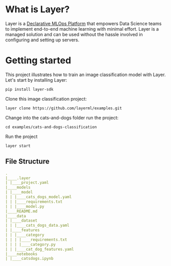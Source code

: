 # What is Layer?
Layer is a [Declarative MLOps Platform](https://layer.co/) that empowers Data Science teams to implement end-to-end machine learning with minimal effort. Layer is a managed solution and can be used without the hassle involved in configuring and setting up servers. 


# Getting started
This project illustrates how to train an image classification model with Layer.
Let's start by installing Layer:
```
pip install layer-sdk
```

Clone this  image classification project:
```
layer clone https://github.com/layerml/examples.git
```
Change into the cats-and-dogs folder run the project:
```
cd examples/cats-and-dogs-classification
```
Run the project
```
layer start

```
## File Structure

```yaml
.
|____.layer
| |____project.yaml
|____models
| |____model
| | |____cats_dogs_model.yaml
| | |____requirements.txt
| | |____model.py
|____README.md
|____data
| |____dataset
| | |____cats_dogs_data.yaml
| |____features
| | |____category
| | | |____requirements.txt
| | | |____category.py
| | |____cat_dog_features.yaml
|____notebooks
| |____catsdogs.ipynb



```